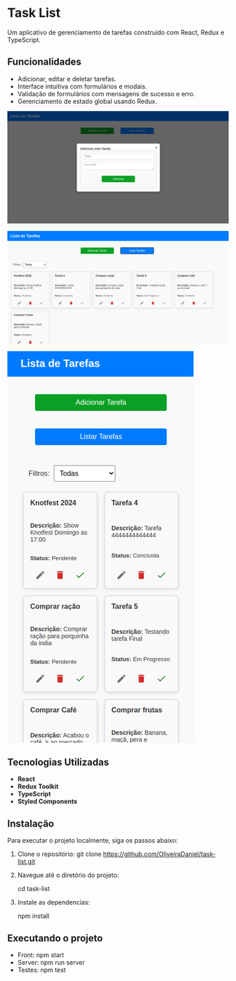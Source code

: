 # Task List

Um aplicativo de gerenciamento de tarefas construído com React, Redux e TypeScript.

## Funcionalidades

- Adicionar, editar e deletar tarefas.
- Interface intuitiva com formulários e modais.
- Validação de formulários com mensagens de sucesso e erro.
- Gerenciamento de estado global usando Redux.

![Adicionando tarefa](src/assets/form.png)

![Lista de tarefas](src/assets/list.png)

![Lista mobile](src/assets/mobile.png)

## Tecnologias Utilizadas

- **React**
- **Redux Toolkit**
- **TypeScript**
- **Styled Components**



## Instalação

Para executar o projeto localmente, siga os passos abaixo:

1. Clone o repositório:
   git clone https://github.com/OliveiraDaniel/task-list.git

2. Navegue até o diretório do projeto:

   cd task-list

3. Instale as dependencias:

   npm install


## Executando o projeto

  - Front: npm start
  - Server: npm run server
  - Testes: npm test

